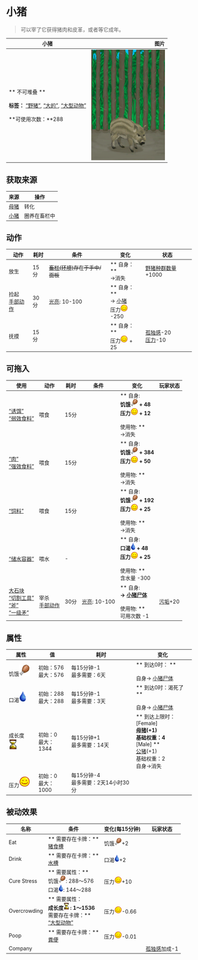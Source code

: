 # 小猪  
> 可以宰了它获得猪肉和皮革，或者等它成年。  
  
  小猪  |   图片   
 ----  |  ----:   
 ** 不可堆叠 **<br><br>**标签：**	[“野猪”](tag_Boar.md), [“大的”](tag_Large.md), [“大型动物”](tag_LargeAnimal.md)<br><br>**可使用次数：**288  |  <img decoding="async" src="Sprite/Piglet.png" href="a.md" style="max-width:300px;max-height:300px;">   
  
## 获取来源  
来源  |  操作  
----  |  ----  
[母猪](BoarEnclosureFemale.md)  |  转化  
[小猪](BoarTiedPiglet.md)  |  圈养在畜栏中  
## 动作  
动作  |  耗时  |  条件  |  变化  |  状态  
----  |  ----  |  ----  |  ----  |  ----  
放生<br>  |  15分  |  ~~[畜栏(环境)](Env_Enclosure.md)存在于手中/面板~~  |  ** 自身：**<br>→消失  |  [野猪种群数量](Pop_Boar.md)+1000  
捡起<br>[手部动作](HandAction.md)  |  30分  |  [光亮](Light.md): 10-100  |  ** 自身：**<br>→ [小猪](BoarTiedPiglet.md)<br>压力<img decoding="async" src="Sprite/Content.png" href="a.md" style="max-width:20px;max-height:20px;">  -250  |    
抚摸<br>  |  15分  |    |  ** 自身：**<br>压力<img decoding="async" src="Sprite/Content.png" href="a.md" style="max-width:20px;max-height:20px;"> + 25  |  [孤独感](Loneliness.md)-20<br>[压力](Stress.md)-10  
## 可拖入  
使用  |  动作  |  耗时  |  条件  |  变化  |  玩家状态  
----  |  ----  |  ----  |  ----  |  ----  |  ----  
[“诱饵”](tag_Bait.md)<br>[“弱效食料”](tag_FeedWeak.md)  |  喂食<br>  |  15分  |    |  ** 自身: **<br>饥饿<img decoding="async" src="Sprite/Hunger.png" href="a.md" style="max-width:20px;max-height:20px;"> + 48<br>压力<img decoding="async" src="Sprite/Content.png" href="a.md" style="max-width:20px;max-height:20px;"> + 12<br><br>** 使用物: **<br>→消失  |    
[“肉”](tag_Meat.md)<br>[“强效食料”](tag_FeedRich.md)  |  喂食<br>  |  15分  |    |  ** 自身: **<br>饥饿<img decoding="async" src="Sprite/Hunger.png" href="a.md" style="max-width:20px;max-height:20px;"> + 384<br>压力<img decoding="async" src="Sprite/Content.png" href="a.md" style="max-width:20px;max-height:20px;"> + 50<br><br>** 使用物: **<br>→消失  |    
[“饲料”](tag_Feed.md)  |  喂食<br>  |  15分  |    |  ** 自身: **<br>饥饿<img decoding="async" src="Sprite/Hunger.png" href="a.md" style="max-width:20px;max-height:20px;"> + 192<br>压力<img decoding="async" src="Sprite/Content.png" href="a.md" style="max-width:20px;max-height:20px;"> + 25<br><br>** 使用物: **<br>→消失  |    
[“储水容器”](tag_WaterContainer.md)  |  喂水<br>  |  -  |    |  ** 自身: **<br>口渴<img decoding="async" src="Sprite/Thirst.png" href="a.md" style="max-width:20px;max-height:20px;"> + 48<br>压力<img decoding="async" src="Sprite/Content.png" href="a.md" style="max-width:20px;max-height:20px;"> + 25<br><br>** 使用物: **<br>含水量  -300  |    
[大石块](StoneHeavy.md)<br>[“切割工具”](tag_Cutter.md)<br>[“斧”](tag_Axe.md)<br>[“一级矛”](tag_Spear.md)  |  宰杀<br>[手部动作](HandAction.md)  |  30分  |  [光亮](Light.md): 10-100  |  ** 自身: **<br>→ [小猪尸体](BoarCarcassPiglet.md)<br><br>** 使用物: **<br>可用次数  -1  |  [污垢](Filth.md)+20  
## 属性   
属性  |  值  |  耗时  |  变化  
----  |  ----  |  ----  |  ----  
饥饿<img decoding="async" src="Sprite/Hunger.png" href="a.md" style="max-width:30px;max-height:30px;">  |  初始：576<br>最大：576  |  每15分钟-1<br>最多需要：6天  |  ** 到达0时： **<br><br>自身→ [小猪尸体](BoarCarcassPiglet.md)  
口渴<img decoding="async" src="Sprite/Thirst.png" href="a.md" style="max-width:30px;max-height:30px;">  |  初始：288<br>最大：288  |  每15分钟-1<br>最多需要：3天  |  ** 到达0时：渴死了 **<br><br>自身→ [小猪尸体](BoarCarcassPiglet.md)  
成长度<img decoding="async" src="Sprite/Spoilage.png" href="a.md" style="max-width:30px;max-height:30px;">  |  初始：0<br>最大：1344  |  每15分钟+1<br>最多需要：14天  |  ** 到达上限时： **<br>** [Female] **<br>  [母猪](BoarEnclosureFemale.md)(+1)<br>基础权重：4<br>** [Male] **<br>  [公猪](BoarEnclosureMale.md)(+1)<br>基础权重：2<br>自身→消失  
压力<img decoding="async" src="Sprite/Content.png" href="a.md" style="max-width:30px;max-height:30px;">  |  初始：0<br>最大：1000  |  每15分钟-4<br>最多需要：2天14小时30分  |    
## 被动效果  
名称  |  条件  |  变化(每15分钟)  |  玩家状态  
----  |  ----  |  ----  |  ----  
Eat  |  ** 需要存在卡牌：**<br>[猪食槽](BoarFeeder.md)  |  饥饿<img decoding="async" src="Sprite/Hunger.png" href="a.md" style="max-width:20px;max-height:20px;">+2  |    
Drink  |  ** 需要存在卡牌：**<br>[水槽](WateringTrough.md)  |  口渴<img decoding="async" src="Sprite/Thirst.png" href="a.md" style="max-width:20px;max-height:20px;">+2  |    
Cure Stress  |  ** 需要属性：**<br>饥饿<img decoding="async" src="Sprite/Hunger.png" href="a.md" style="max-width:20px;max-height:20px;">: 288～576<br>口渴<img decoding="async" src="Sprite/Thirst.png" href="a.md" style="max-width:20px;max-height:20px;">: 144～288  |  压力<img decoding="async" src="Sprite/Content.png" href="a.md" style="max-width:20px;max-height:20px;">+10  |    
Overcrowding  |  ** 需要属性：**<br>成长度<img decoding="async" src="Sprite/Spoilage.png" href="a.md" style="max-width:20px;max-height:20px;">: 1～1536<br>** 需要存在卡牌：**<br>[“大型动物”](tag_LargeAnimal.md)  |  压力<img decoding="async" src="Sprite/Content.png" href="a.md" style="max-width:20px;max-height:20px;">-0.66  |    
Poop  |  ** 需要存在卡牌：**<br>[粪便](Manure.md)  |  压力<img decoding="async" src="Sprite/Content.png" href="a.md" style="max-width:20px;max-height:20px;">-0.01  |    
Company  |    |    |  [孤独感](Loneliness.md)加成-1  


<script>document.title="小猪 - 卡牌生存百科 Card Survival Wiki";</script>